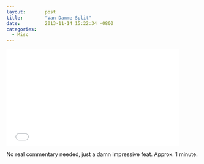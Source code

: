```yaml
---
layout:       post
title:        "Van Damme Split"
date:         2013-11-14 15:22:34 -0800
categories:
  - Misc
---
```


<iframe class="embedly-embed" src="//cdn.embedly.com/widgets/media.html?src=https%3A%2F%2Fwww.youtube.com%2Fembed%2FM7FIvfx5J10%3Ffeature%3Doembed&url=https%3A%2F%2Fwww.youtube.com%2Fwatch%3Fv%3DM7FIvfx5J10&image=https%3A%2F%2Fi.ytimg.com%2Fvi%2FM7FIvfx5J10%2Fhqdefault.jpg&key=d815972c91e546edb5d2d02e509f8b1c&type=text%2Fhtml&schema=youtube" width="450" height="253" scrolling="no" frameborder="0" allowfullscreen></iframe>

No real commentary needed, just a damn impressive feat. Approx. 1 minute.
